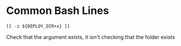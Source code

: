 # Common Bash Lines

```
[[ -z ${DEPLOY_DIR+x} ]]
```

Check that the argument exists, it isn't checking that the folder exists
